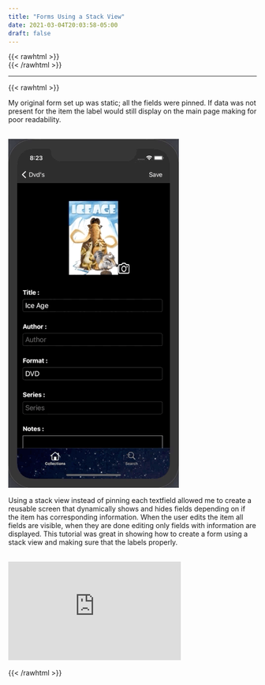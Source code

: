 ```yaml
---
title: "Forms Using a Stack View"
date: 2021-03-04T20:03:58-05:00
draft: false
---
```

{{< rawhtml >}}
<br />
{{< /rawhtml >}}

***
{{< rawhtml >}}

<p>My original form set up was static; all the fields were pinned.  If data was not present for the item the label would still display on the main page making for poor readability.</p>
<br />
<img src="/images/swift/collect/FormView.gif" class="centergif">
<br />
<p>Using a stack view instead of pinning each textfield allowed me to create a reusable screen that dynamically shows and hides fields depending on if the item has corresponding information. When the user edits the item all fields are visible, when they are done editing only fields with information are displayed. This tutorial was great in showing how to create a form using a stack view and making sure that the labels properly.</p>
 <br />
<iframe width="350" height="200" class="center" src="https://www.youtube.com/embed/-haK6v6YiU8" title="YouTube video player" frameborder="0" allow="accelerometer; autoplay; clipboard-write; encrypted-media; gyroscope; picture-in-picture" allowfullscreen></iframe>

{{< /rawhtml >}}
